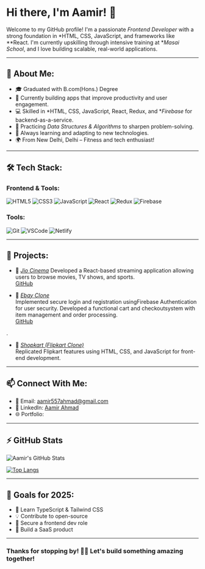 # Hi there, I'm Aamir! 👋

Welcome to my GitHub profile! I'm a passionate *Frontend Developer* with a strong foundation in *HTML, CSS, JavaScript, and frameworks like **React. I'm currently upskilling through intensive training at **Masai School*, and I love building scalable, real-world applications.

---

## 🌟 About Me:

- 🎓 Graduated with B.com(Hons.) Degree
- 🔭 Currently building apps that improve productivity and user engagement.
- 💻 Skilled in *HTML, CSS, JavaScript, React, Redux, and **Firebase* for backend-as-a-service.
- 🚀 Practicing *Data Structures & Algorithms* to sharpen problem-solving.
- 🧠 Always learning and adapting to new technologies.
- 🌍 From New Delhi, Delhi – Fitness and tech enthusiast!

---

## 🛠️ Tech Stack:

### Frontend & Tools:
![HTML5](https://img.shields.io/badge/-HTML5-E34F26?style=flat-square&logo=html5&logoColor=white)
![CSS3](https://img.shields.io/badge/-CSS3-1572B6?style=flat-square&logo=css3&logoColor=white)
![JavaScript](https://img.shields.io/badge/-JavaScript-F7DF1E?style=flat-square&logo=javascript&logoColor=black)
![React](https://img.shields.io/badge/-React-61DAFB?style=flat-square&logo=react&logoColor=black)
![Redux](https://img.shields.io/badge/redux-%23593d88.svg?style=flat-square&logo=redux&logoColor=white)
![Firebase](https://img.shields.io/badge/firebase-%23039BE5.svg?style=flat-square&logo=firebase&logoColor=white)

### Tools:
![Git](https://img.shields.io/badge/-Git-F05032?style=flat-square&logo=git&logoColor=white)
![VSCode](https://img.shields.io/badge/-VS%20Code-007ACC?style=flat-square&logo=visual-studio-code&logoColor=white)
![Netlify](https://img.shields.io/badge/netlify-%23000000.svg?style=flat-square&logo=netlify&logoColor=#00C7B7)

---

## 🚀 Projects:

- 🔹 [*Jio Cinema*]([https://quizmaster-20.netlify.app/](https://jiocinemaclone-eta.vercel.app/))  
 Developed a React-based streaming application allowing users to browse movies, TV shows, and sports.  
  [GitHub]([https://github.com/MSDIANOP/QuizMaster](https://github.com/Aamir-786687/Projects_Solo/tree/main/Jio_Cinema))

- 🔹 [*Ebay Clone*](https://splendorous-granita-1d775f.netlify.app/index.html)  
  Implemented secure login and registration usingFirebase Authentication for user security.
  Developed a functional cart and checkoutsystem with item management and order processing.  
  [GitHub]([https://github.com/sapna008/3934](https://github.com/Rajghosh786/B42_WEB_004_FrontendFanatics_Ebay))

.

- 🔹 [*Shopkart (Flipkart Clone)*](https://github.com/Ashish-kumar-upadhyay/Clone-Meesho-website)  
  Replicated Flipkart features using HTML, CSS, and JavaScript for front-end development.

---

## 📫 Connect With Me:

- 📧 Email: [aamir557ahmad@gmail.com](mailto:aamir557ahmad@gmail.com)
- 💼 LinkedIn: [Aamir Ahmad](https://www.linkedin.com/in/ah-aamir/)
- 🌐 Portfolio: []()

---

## ⚡ GitHub Stats

![Aamir's GitHub Stats](https://github-readme-stats.vercel.app/api?username=Aamir-786687&show_icons=true&theme=radical)

[![Top Langs](https://github-readme-stats.vercel.app/api/top-langs/?username=Aamir-786687&layout=compact&theme=radical)](https://github.com/anuraghazra/github-readme-stats)

---

## 🚀 Goals for 2025:

- 🌱 Learn TypeScript & Tailwind CSS
- 💡 Contribute to open-source
- 🎯 Secure a frontend dev role
- 🧩 Build a SaaS product

---

### Thanks for stopping by! 👨‍💻 Let's build something amazing together!
